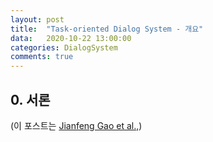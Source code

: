 ```yaml
---
layout: post
title:  "Task-oriented Dialog System - 개요"
data:   2020-10-22 13:00:00 
categories: DialogSystem
comments: true
---
```


## 0. 서론


(이 포스트는 [Jianfeng Gao et al.,](https://arxiv.org/abs/1809.08267))
